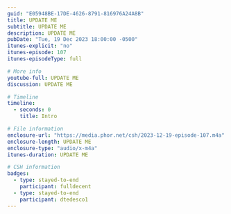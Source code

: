 ```yaml
---
guid: "E05948BE-17DE-4626-8791-816976A24A8B"
title: UPDATE ME
subtitle: UPDATE ME
description: UPDATE ME 
pubDate: "Tue, 19 Dec 2023 18:00:00 -0500"
itunes-explicit: "no"
itunes-episode: 107
itunes-episodeType: full

# More info
youtube-full: UPDATE ME
discussion: UPDATE ME

# Timeline
timeline:
  - seconds: 0
    title: Intro

# File information
enclosure-url: "https://media.phor.net/csh/2023-12-19-episode-107.m4a"
enclosure-length: UPDATE ME
enclosure-type: "audio/x-m4a"
itunes-duration: UPDATE ME

# CSH information
badges:
  - type: stayed-to-end
    participant: fulldecent
  - type: stayed-to-end
    participant: dtedesco1
---
```

